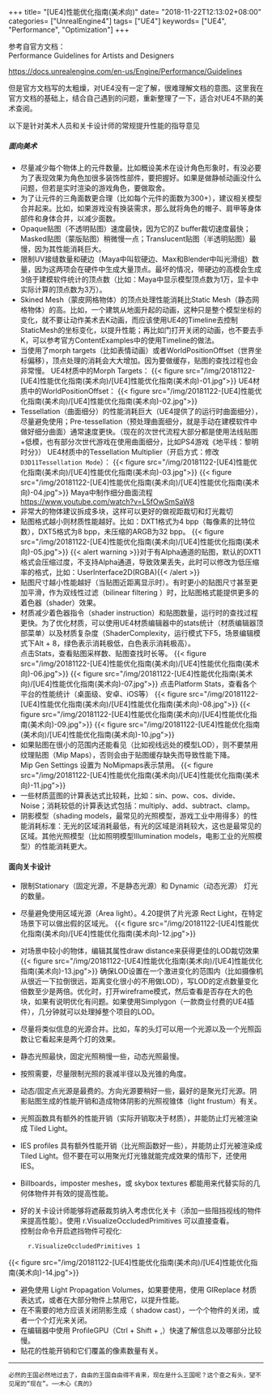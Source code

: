 +++
title= "[UE4]性能优化指南(美术向)"
date= "2018-11-22T12:13:02+08:00"
categories= ["UnrealEngine4"]
tags= ["UE4"]
keywords= ["UE4", "Performance", "Optimization"]
+++

参考自官方文档：  
Performance Guidelines for Artists and Designers  
<!--more-->
https://docs.unrealengine.com/en-us/Engine/Performance/Guidelines

但是官方文档写的太粗燥，对UE4没有一定了解，很难理解文档的意图。这里我在官方文档的基础上，结合自己遇到的问题，重新整理了一下，适合对UE4不熟的美术查阅。

以下是针对美术人员和关卡设计师的常规提升性能的指导意见

##### 面向美术

+ 尽量减少每个物体上的元件数量。比如概设美术在设计角色形象时，有没必要为了表现效果为角色加很多装饰性部件，要把握好。如果是做静帧动画没什么问题，但若是实时渲染的游戏角色，要做取舍。
+ 为了让元件的三角面数更合理（比如每个元件的面数为300+），建议相关模型合并起来。比如，如果游戏没有换装需求，那么就将角色的帽子、肩甲等身体部件和身体合并，以减少面数。
+ Opaque贴图（不透明贴图）速度最快，因为它的Z buffer裁切速度最快；Masked贴图（蒙版贴图）稍微慢一点；Translucent贴图（半透明贴图）最慢，因为其性能消耗巨大。
+ 限制UV接缝数量和硬边（Maya中叫软硬边、Max和Blender中叫光滑组）数量，因为这两项会在硬件中生成大量顶点。最坏的情况，带硬边的高模会生成3倍于建模软件统计的顶点数（比如：Maya中显示模型顶点数为1万，显卡中实际计算的顶点数为3万）。
+ Skined Mesh（蒙皮网格物体）的顶点处理性能消耗比Static Mesh（静态网格物体）的高。比如，一个建筑从地面升起的动画，这种只是整个模型坐标的变化，就不要让动作美术去K动画，而应该使用UE4的Timeline去控制StaticMesh的坐标变化，以提升性能；再比如门打开关闭的动画，也不要去手K，可以参考官方ContentExamples中的使用Timeline的做法。
+ 当使用了morph targets（比如表情动画）或者WorldPositionOffset（世界坐标偏移），顶点处理的消耗会大大增加。因为要做缓存，贴图的查找过程也会非常慢。
UE4材质中的Morph Targets：
{{< figure src="/img/20181122-[UE4]性能优化指南(美术向)/[UE4]性能优化指南(美术向)-01.jpg">}}
UE4材质中的WorldPositionOffset：
{{< figure src="/img/20181122-[UE4]性能优化指南(美术向)/[UE4]性能优化指南(美术向)-02.jpg">}}
+ Tessellation（曲面细分）的性能消耗巨大（UE4提供了的运行时曲面细分），尽量避免使用；Pre-tessellation（预处理曲面细分，就是手动在建模软件中做好细分曲面）通常速度更快。（现在的次世代流程大部分都是使用法线贴图+低模，也有部分次世代游戏在使用曲面细分，比如PS4游戏《地平线：黎明时分》）
UE4材质中的Tessellation Multiplier（开启方式：修改`D3D11Tessellation Mode`）：
{{< figure src="/img/20181122-[UE4]性能优化指南(美术向)/[UE4]性能优化指南(美术向)-03.jpg">}}
{{< figure src="/img/20181122-[UE4]性能优化指南(美术向)/[UE4]性能优化指南(美术向)-04.jpg">}}
Maya中制作细分曲面流程  
https://www.youtube.com/watch?v=L5fOwSmSaW8
+ 非常大的物体建议拆成多块，这样可以更好的做视距裁切和灯光裁切
+ 贴图格式越小则材质性能越好。比如：DXT1格式为4 bpp（每像素的比特位数），DXT5格式为8 bpp，未压缩的ARGB为32 bpp。
{{< figure src="/img/20181122-[UE4]性能优化指南(美术向)/[UE4]性能优化指南(美术向)-05.jpg">}}
{{< alert warning >}}对于有Alpha通道的贴图，默认的DXT1格式会压缩过度，不支持Alpha通道，导致效果丢失，此时可以修改为低压缩率的格式，比如：UserInterface2D(RGBA){{< /alert >}}
+ 贴图尺寸越小性能越好（当贴图近距离显示时）。有时更小的贴图尺寸甚至更加平滑，作为双线性过滤（bilinear filtering ）时，比贴图格式能提供更多的着色器（shader）效果。
+ 材质减少着色器指令（shader instruction）和贴图数量，运行时的查找过程更快。为了优化材质，可以使用UE4材质编辑器中的stats统计（材质编辑器顶部菜单）以及材质复杂度（ShaderComplexity，运行模式下F5，场景编辑模式下Alt + 8，绿色表示消耗极低，白色表示消耗极高）。  
点击Stats，查看贴图采样数、贴图查找时长等。
{{< figure src="/img/20181122-[UE4]性能优化指南(美术向)/[UE4]性能优化指南(美术向)-06.jpg">}}
{{< figure src="/img/20181122-[UE4]性能优化指南(美术向)/[UE4]性能优化指南(美术向)-07.jpg">}}
点击Platform Stats，查看各个平台的性能统计（桌面级、安卓、iOS等）
{{< figure src="/img/20181122-[UE4]性能优化指南(美术向)/[UE4]性能优化指南(美术向)-08.jpg">}}
{{< figure src="/img/20181122-[UE4]性能优化指南(美术向)/[UE4]性能优化指南(美术向)-09.jpg">}}
{{< figure src="/img/20181122-[UE4]性能优化指南(美术向)/[UE4]性能优化指南(美术向)-10.jpg">}}
+ 如果贴图在很小的范围内还能看见（比如视线远处的模型LOD），则不要禁用纹理贴图（Mip Maps），否则会由于贴图缓存缺失而导致性能下降。  
Mip Gen Settings 设置为 NoMipmaps表示禁用。
{{< figure src="/img/20181122-[UE4]性能优化指南(美术向)/[UE4]性能优化指南(美术向)-11.jpg">}}
+ 一些材质蓝图的计算表达式比较耗，比如：sin、pow、cos、divide、Noise；消耗较低的计算表达式包括：multiply、add、subtract、clamp。
+ 阴影模型（shading models，最常见的光照模型，游戏工业中用得多）的性能消耗标准：无光的区域消耗最低，有光的区域是消耗较大，这也是最常见的区域。其他光照模型（比如照明模型Illumination models，电影工业的光照模型）的性能消耗更大。

#### 面向关卡设计

+ 限制Stationary（固定光源，不是静态光源）和 Dynamic（动态光源） 灯光的数量。
+ 尽量避免使用区域光源（Area light）。4.20提供了片光源 Rect Light，在特定场景下可以做出假的区域光。
{{< figure src="/img/20181122-[UE4]性能优化指南(美术向)/[UE4]性能优化指南(美术向)-12.jpg">}}
+ 对场景中较小的物体，编辑其属性draw distance来获得更佳的LOD裁切效果
{{< figure src="/img/20181122-[UE4]性能优化指南(美术向)/[UE4]性能优化指南(美术向)-13.jpg">}}
确保LOD设置在一个激进变化的范围内（比如摄像机从很近一下拉倒很远，距离变化很小的不用做LOD），写LOD的定点数量变化倍数至少是两倍。优化时，打开wireframe模式，然后查看是否存在大的色块，如果有说明优化有问题。如果使用Simplygon（一款商业付费的UE4插件），几分钟就可以处理掉整个项目的LOD。
+ 尽量将类似信息的光源合并。比如，车的头灯可以用一个光源以及一个光照函数让它看起来是两个灯的效果。
+ 静态光照最快，固定光照稍慢一些，动态光照最慢。
+ 按照需要，尽量限制光照的衰减半径以及光锥的角度。
+ 动态/固定点光源是最费的。方向光源要稍好一些，最好的是聚光灯光源。阴影贴图生成的性能开销和造成物体阴影的光照视锥体（light frustum）有关。
+ 光照函数具有额外的性能开销（实际开销取决于材质），并能防止灯光被渲染成 Tiled Light。
+ IES profiles 具有额外性能开销（比光照函数好一些），并能防止灯光被渲染成 Tiled Light。但不要在可以用聚光灯光锥就能完成效果的情形下，还使用 IES。
+ Billboards，imposter meshes，或 skybox textures 都能用来代替实际的几何体物件并有效的提高性能。
+ 好的关卡设计师能够将遮蔽裁剪纳入考虑优化关卡（添加一些阻挡视线的物件来提高性能）。使用 r.VisualizeOccludedPrimitives 可以直接查看。  
控制台命令开启遮挡物件可视化:
	
		r.VisualizeOccludedPrimitives 1
	
{{< figure src="/img/20181122-[UE4]性能优化指南(美术向)/[UE4]性能优化指南(美术向)-14.jpg">}}

+ 避免使用 Light Propagation Volumes，如果要使用，使用 GIReplace 材质表达式，或者在大部分物件上禁用它，以提升性能。
+ 在不需要的地方应该关闭阴影生成（ shadow cast），一个个物件的关闭，或者一个个灯光来关闭。
+ 在编辑器中使用 ProfileGPU（Ctrl + Shift + ,）快速了解信息以及哪部分比较慢。
+ 贴花的性能开销和它们覆盖的像素数量有关。



***
`必然的王国必然地过去了，自由的王国自由得不肯来，现在是什么王国呢？这个查之有头，望不见尾的“现在”。──木心《真的》`
